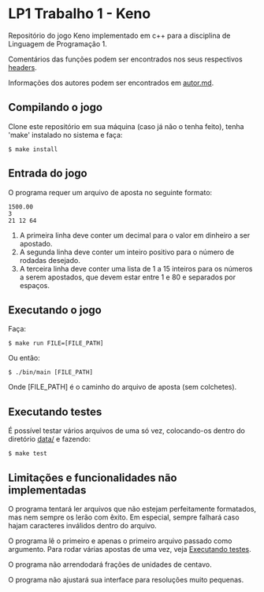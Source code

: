 # LP1 Trabalho 1 - Keno

Repositório do jogo Keno implementado em c++ para a disciplina de Linguagem de Programação 1.

Comentários das funções podem ser encontrados nos seus respectivos [headers](./include).

Informações dos autores podem ser encontrados em [autor.md](./autor.md).

## Compilando o jogo

Clone este repositório em sua máquina (caso já não o tenha feito), tenha 'make' instalado no sistema e faça:
```
$ make install
```

## Entrada do jogo

O programa requer um arquivo de aposta no seguinte formato:
```
1500.00
3
21 12 64
```
1. A primeira linha deve conter um decimal para o valor em dinheiro a ser apostado.
2. A segunda linha deve conter um inteiro positivo para o número de rodadas desejado.
3. A terceira linha deve conter uma lista de 1 a 15 inteiros para os números a serem apostados, que devem estar entre 1 e 80 e separados por espaços.

## Executando o jogo

Faça:
```
$ make run FILE=[FILE_PATH]
```
Ou então:
```
$ ./bin/main [FILE_PATH]
```
Onde [FILE_PATH] é o caminho do arquivo de aposta (sem colchetes).

## Executando testes

É possível testar vários arquivos de uma só vez, colocando-os dentro do diretório [data/](./data) e fazendo:
```
$ make test
```

## Limitações e funcionalidades não implementadas

O programa tentará ler arquivos que não estejam perfeitamente formatados, mas nem sempre os lerão com êxito. Em especial, sempre falhará caso hajam caracteres inválidos dentro do arquivo.

O programa lê o primeiro e apenas o primeiro arquivo passado como argumento. Para rodar várias apostas de uma vez, veja [Executando testes](##-executando-testes).

O programa não arrendodará frações de unidades de centavo.

O programa não ajustará sua interface para resoluções muito pequenas.
